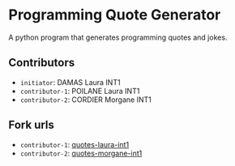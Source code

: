 # Programming Quote Generator

A python program that generates programming quotes and jokes.

## Contributors
- `initiator`: DAMAS Laura INT1
- `contributor-1`: POILANE Laura INT1
- `contributor-2`: CORDIER Morgane INT1

## Fork urls
- `contributor-1`: [quotes-laura-int1](https://github.com/Im0ka/quotes-poilane-L)
- `contributor-2`: [quotes-morgane-int1](https://github.com/MorangeC/quotes-poilane-L)
